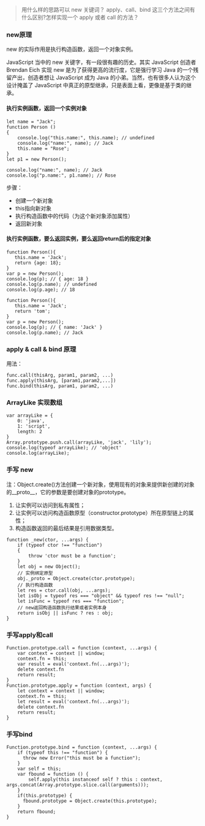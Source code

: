 > 用什么样的思路可以 new 关键词？
>apply、call、bind 这三个方法之间有什么区别?怎样实现一个 apply 或者 call 的方法？
### new原理
new 的实际作用是执行构造函数，返回一个对象实例。


 JavaScript 当中的 new 关键字，有一段很有趣的历史。其实 JavaScript 创造者 Brendan Eich 实现 new 是为了获得更高的流行度，它是强行学习 Java 的一个残留产出，创造者想让 JavaScript 成为 Java 的小弟。当然，也有很多人认为这个设计掩盖了 JavaScript 中真正的原型继承，只是表面上看，更像是基于类的继承。
#### 执行实例函数，返回一个实例对象
```
let name = "Jack";
function Person ()
{
    console.log("this.name:", this.name); // undefined
    console.log("name:", name); // Jack
    this.name = "Rose";
}
let p1 = new Person();

console.log("name:", name); // Jack
console.log("p.name:", p1.name); // Rose
```
步骤：
* 创建一个新对象
* this指向新对象
* 执行构造函数中的代码（为这个新对象添加属性）
* 返回新对象

#### 执行实例函数，要么返回实例，要么返回return后的指定对象
```
function Person(){
   this.name = 'Jack';
   return {age: 18};
}
var p = new Person(); 
console.log(p); // { age: 18 }
console.log(p.name); // undefined
console.log(p.age); // 18
```
```
function Person(){
   this.name = 'Jack'; 
   return 'tom';
}
var p = new Person(); 
console.log(p); // { name: 'Jack' }
console.log(p.name); // Jack

```
### apply & call & bind 原理
用法：
```
func.call(thisArg, param1, param2, ...)
func.apply(thisArg, [param1,param2,...])
func.bind(thisArg, param1, param2, ...)
```
### ArrayLike 实现数组
```
var arrayLike = { 
    0: 'java',
    1: 'script',
    length: 2
} 
Array.prototype.push.call(arrayLike, 'jack', 'lily'); 
console.log(typeof arrayLike); // 'object'
console.log(arrayLike);
```
### 手写 new
注：Object.create()方法创建一个新对象，使用现有的对象来提供新创建的对象的__proto__，它的参数是要创建对象的prototype。
1. 让实例可以访问到私有属性；
2. 让实例可以访问构造函数原型（constructor.prototype）所在原型链上的属性；
3. 构造函数返回的最后结果是引用数据类型。
```
function _new(ctor, ...args) {
    if (typeof ctor !== "function")
    {
        throw 'ctor must be a function';
    }
    let obj = new Object();
    // 实例绑定原型
    obj._proto = Object.create(ctor.prototype);
    // 执行构造函数
    let res = ctor.call(obj, ...args);
    let isObj = typeof res === "object" && typeof res !== "null";
    let isFunc = typeof res === "function";
    // new返回构造函数执行结果或者实例本身
    return isObj || isFunc ? res : obj;
}
```
### 手写apply和call

```
Function.prototype.call = function (context, ...args) {
    var context = context || window;
    context.fn = this;
    var result = eval('context.fn(...args)');
    delete context.fn
    return result;
}
Function.prototype.apply = function (context, args) {
    let context = context || window;
    context.fn = this;
    let result = eval('context.fn(...args)');
    delete context.fn
    return result;
}
```
### 手写bind
```
Function.prototype.bind = function (context, ...args) {
    if (typeof this !== "function") {
      throw new Error("this must be a function");
    }
    var self = this;
    var fbound = function () {
        self.apply(this instanceof self ? this : context, args.concat(Array.prototype.slice.call(arguments)));
    }
    if(this.prototype) {
      fbound.prototype = Object.create(this.prototype);
    }
    return fbound;
}
```